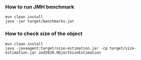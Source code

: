 ### How to run JMH benchmark

    mvn clean install
    java -jar target/benchmarks.jar


### How to check size of the object

    mvn clean install
    java -javaagent:target/size-estimation.jar -cp target/size-estimation.jar zed2020.ObjectSizeEstimation
